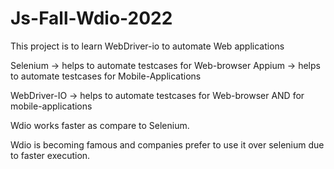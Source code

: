# Js-Fall-Wdio-2022

This project is to learn WebDriver-io to automate Web applications



Selenium -> helps to automate testcases for Web-browser
Appium -> helps to automate testcases for Mobile-Applications

WebDriver-IO -> helps to automate testcases for Web-browser AND for mobile-applications

Wdio works faster as compare to Selenium.

Wdio is becoming famous and companies prefer to use it over selenium due to faster execution.